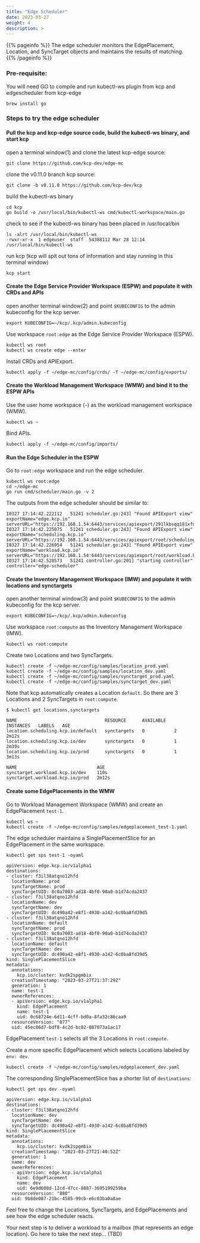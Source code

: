 ```yaml
---
title: "Edge Scheduler"
date: 2023-03-27
weight: 4
description: >
---
```


{{% pageinfo %}}
The edge scheduler monitors the EdgePlacement, Location, and SyncTarget objects and maintains the results of matching.
{{% /pageinfo %}}

### Pre-requisite: 
  You will need GO to compile and run kubectl-ws plugin from kcp and edgescheduler from kcp-edge
```console
brew install go
```

### Steps to try the edge scheduler

#### Pull the kcp and kcp-edge source code, build the kubectl-ws binary, and start kcp
open a terminal window(1) and clone the latest kcp-edge source:
```console
git clone https://github.com/kcp-dev/edge-mc
```

clone the v0.11.0 branch kcp source:
```console
git clone -b v0.11.0 https://github.com/kcp-dev/kcp
```
build the kubectl-ws binary
```console
cd kcp
go build -o /usr/local/bin/kubectl-ws cmd/kubectl-workspace/main.go
```

check to see if the kubectl-ws binary has been placed in /usr/local/bin
```console
ls -alrt /usr/local/bin/kubectl-ws
-rwxr-xr-x  1 edgeuser  staff  54388112 Mar 28 12:14 /usr/local/bin/kubectl-ws
```

run kcp (kcp will spit out tons of information and stay running in this terminal window)
```console
kcp start
```

#### Create the Edge Service Provider Workspace (ESPW) and populate it with CRDs and APIs
open another terminal window(2) and point `$KUBECONFIG` to the admin kubeconfig for the kcp server.
```console
export KUBECONFIG=~/kcp/.kcp/admin.kubeconfig
```

Use workspace `root:edge` as the Edge Service Provider Workspace (ESPW).
```console
kubectl ws root
kubectl ws create edge --enter
```

Install CRDs and APIExport.
```console
kubectl apply -f ~/edge-mc/config/crds/ -f ~/edge-mc/config/exports/
```

#### Create the Workload Management Workspace (WMW) and bind it to the ESPW APIs
Use the user home workspace (`~`) as the workload management workspace (WMW).
```console
kubectl ws ~
```

Bind APIs.
```console
kubectl apply -f ~/edge-mc/config/imports/
```

#### Run the Edge Scheduler in the ESPW
Go to `root:edge` workspace and run the edge scheduler.
```console
kubectl ws root:edge
cd ~/edge-mc
go run cmd/scheduler/main.go -v 2
```

The outputs from the edge scheduler should be similar to:
```console
I0327 17:14:42.222112   51241 scheduler.go:243] "Found APIExport view" exportName="edge.kcp.io" serverURL="https://192.168.1.54:6443/services/apiexport/291lkbsqq181xfng/edge.kcp.io"
I0327 17:14:42.225075   51241 scheduler.go:243] "Found APIExport view" exportName="scheduling.kcp.io" serverURL="https://192.168.1.54:6443/services/apiexport/root/scheduling.kcp.io"
I0327 17:14:42.226954   51241 scheduler.go:243] "Found APIExport view" exportName="workload.kcp.io" serverURL="https://192.168.1.54:6443/services/apiexport/root/workload.kcp.io"
I0327 17:14:42.528573   51241 controller.go:201] "starting controller" controller="edge-scheduler"
```

#### Create the Inventory Management Workspace (IMW) and populate it with locations and synctargets
open another terminal window(3) and point `$KUBECONFIG` to the admin kubeconfig for the kcp server.
```console
export KUBECONFIG=~/kcp/.kcp/admin.kubeconfig
```

Use workspace `root:compute` as the Inventory Management Workspace (IMW).
```console
kubectl ws root:compute
```

Create two Locations and two SyncTargets.
```console
kubectl create -f ~/edge-mc/config/samples/location_prod.yaml
kubectl create -f ~/edge-mc/config/samples/location_dev.yaml
kubectl create -f ~/edge-mc/config/samples/synctarget_prod.yaml
kubectl create -f ~/edge-mc/config/samples/synctarget_dev.yaml
```

Note that kcp automatically creates a Location `default`. So there are 3 Locations and 2 SyncTargets in `root:compute`.
```console
$ kubectl get locations,synctargets

NAME                                 RESOURCE      AVAILABLE   INSTANCES   LABELS   AGE
location.scheduling.kcp.io/default   synctargets   0           2                    2m12s
location.scheduling.kcp.io/dev       synctargets   0           1                    2m39s
location.scheduling.kcp.io/prod      synctargets   0           1                    3m13s

NAME                              AGE
synctarget.workload.kcp.io/dev    110s
synctarget.workload.kcp.io/prod   2m12s
```

#### Create some EdgePlacements in the WMW
Go to Workload Management Workspace (WMW) and create an EdgePlacement `test-1`.
```console
kubectl ws ~
kubectl create -f ~/edge-mc/config/samples/edgeplacement_test-1.yaml
```

The edge scheduler maintains a SinglePlacementSlice for an EdgePlacement in the same workspace.
```console
kubectl get sps test-1 -oyaml

apiVersion: edge.kcp.io/v1alpha1
destinations:
- cluster: f3il38atqno12hfd
  locationName: prod
  syncTargetName: prod
  syncTargetUID: 8c0a7003-ad18-4bf0-90a0-b1d74cda2437
- cluster: f3il38atqno12hfd
  locationName: dev
  syncTargetName: dev
  syncTargetUID: dc490a42-e8f1-4930-a142-6c0ba8fd39d5
- cluster: f3il38atqno12hfd
  locationName: default
  syncTargetName: prod
  syncTargetUID: 8c0a7003-ad18-4bf0-90a0-b1d74cda2437
- cluster: f3il38atqno12hfd
  locationName: default
  syncTargetName: dev
  syncTargetUID: dc490a42-e8f1-4930-a142-6c0ba8fd39d5
kind: SinglePlacementSlice
metadata:
  annotations:
    kcp.io/cluster: kvdk2spgmbix
  creationTimestamp: "2023-03-27T21:37:29Z"
  generation: 1
  name: test-1
  ownerReferences:
  - apiVersion: edge.kcp.io/v1alpha1
    kind: EdgePlacement
    name: test-1
    uid: 0c68724e-6d11-4cff-bd0a-8fa32c86caa9
  resourceVersion: "877"
  uid: 45ec86d7-bdf8-4c2d-bc02-087073a1ac17
```
EdgePlacement `test-1` selects all the 3 Locations in `root:compute`.

Create a more specific EdgePlacement which selects Locations labeled by `env: dev`.
```console
kubectl create -f ~/edge-mc/config/samples/edgeplacement_dev.yaml
```

The corresponding SinglePlacementSlice has a shorter list of `destinations`:
```console
kubectl get sps dev -oyaml

apiVersion: edge.kcp.io/v1alpha1
destinations:
- cluster: f3il38atqno12hfd
  locationName: dev
  syncTargetName: dev
  syncTargetUID: dc490a42-e8f1-4930-a142-6c0ba8fd39d5
kind: SinglePlacementSlice
metadata:
  annotations:
    kcp.io/cluster: kvdk2spgmbix
  creationTimestamp: "2023-03-27T21:40:52Z"
  generation: 1
  name: dev
  ownerReferences:
  - apiVersion: edge.kcp.io/v1alpha1
    kind: EdgePlacement
    name: dev
    uid: 6e9d608d-12cd-47cc-8887-3695199259ba
  resourceVersion: "880"
  uid: 9b8de087-21bc-4585-99cb-e6c03ba0a8ae
```

Feel free to change the Locations, SyncTargets, and EdgePlacements and see how the edge scheduler reacts.

Your next step is to deliver a workload to a mailbox (that represents an edge location).  Go here to take the next step... (TBD)
